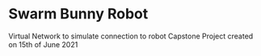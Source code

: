 # Swarm Bunny Robot
Virtual Network to simulate connection to robot
Capstone Project
created on 15th of June 2021

